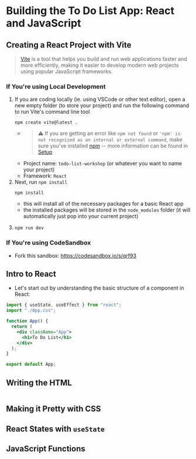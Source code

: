 # Building the To Do List App: React and JavaScript

## Creating a React Project with Vite

> [Vite](https://vitejs.dev/guide/) is a tool that helps you build and run web applications faster and more efficiently, making it easier to develop modern web projects using popular JavaScript frameworks.

### If You're using Local Development

1. If you are coding locally (ie. using VSCode or other text editor), open a new empty folder (to store your project) and run the following command to run Vite's command line tool
   ```shell
   npm create vite@latest .
   ```
   - > ⚠️ If you are getting an error like `npm not found` or `'npm' is not recognized as an internal or external command`, make sure you've installed [npm](https://docs.npmjs.com/downloading-and-installing-node-js-and-npm) -- more information can be found in [Setup](1-setup.md)
   - Project name: `todo-list-workshop` (or whatever you want to name your project)
   - Framework: `React`
2. Next, run `npm install`
   ```shell
   npm install
   ```
   - this will install all of the necessary packages for a basic React app
   - the installed packages will be stored in the `node_modules` folder (it will automatically just pop into your current project)
3. ```shell
   npm run dev
   ```

### If You're using CodeSandbox

- Fork this sandbox: https://codesandbox.io/s/qrf93

## Intro to React

- Let's start out by understanding the basic structure of a component in React:

```jsx
import { useState, useEffect } from "react";
import "./App.css";

function App() {
  return (
    <div className="App">
      <h1>To Do List</h1>
    </div>
  );
}

export default App;
```

## Writing the HTML

```jsx

```

## Making it Pretty with CSS


## React States with `useState`


## JavaScript Functions


